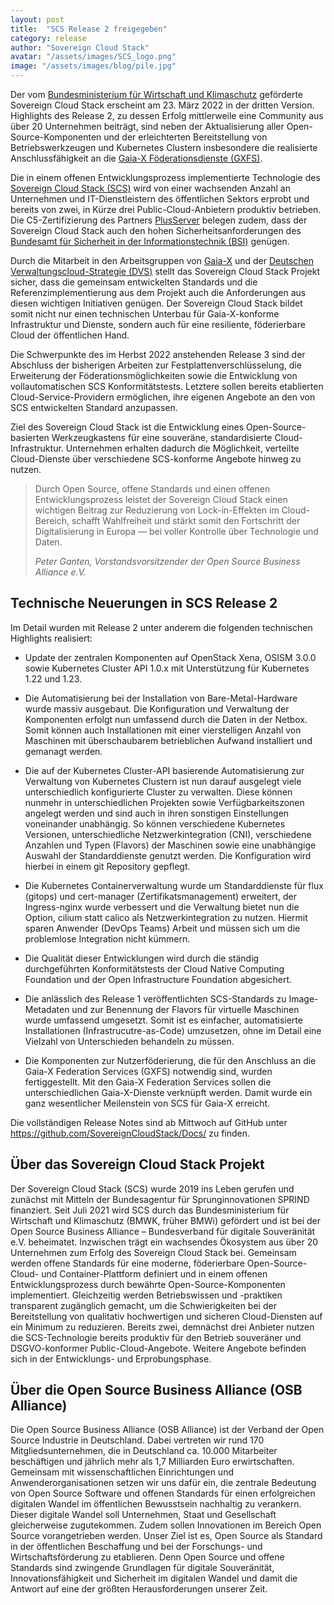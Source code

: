 ```yaml
---
layout: post
title:  "SCS Release 2 freigegeben"
category: release
author: "Sovereign Cloud Stack"
avatar: "/assets/images/SCS_logo.png"
image: "/assets/images/blog/pile.jpg"
---
```


Der vom [Bundesministerium für Wirtschaft und Klimaschutz](https://bmwk.de)
geförderte Sovereign Cloud Stack erscheint am 23. März 2022 in der dritten Version.
Highlights des Release 2, zu dessen Erfolg mittlerweile eine Community aus über
20 Unternehmen beiträgt, sind neben der Aktualisierung aller Open-Source-Komponenten
und der erleichterten Bereitstellung von Betriebswerkzeugen und Kubernetes Clustern
insbesondere die realisierte Anschlussfähigkeit an die [Gaia-X Föderationsdienste (GXFS)](https://www.gxfs.eu/de/).

Die in einem offenen Entwicklungsprozess implementierte Technologie des [Sovereign
Cloud Stack (SCS)](https://scs.community/de/) wird von einer wachsenden Anzahl an
Unternehmen und IT-Dienstleistern des öffentlichen Sektors erprobt und bereits von
zwei, in Kürze drei Public-Cloud-Anbietern produktiv betrieben. Die C5-Zertifizierung
des Partners [PlusServer](https://www.plusserver.com) belegen zudem, dass der Sovereign
Cloud Stack auch den hohen Sicherheitsanforderungen des [Bundesamt für Sicherheit in der Informationstechnik (BSI)](https://www.bsi.bund.de/DE)
genügen.

Durch die Mitarbeit in den Arbeitsgruppen von [Gaia-X](https://www.gaia-x.eu/) und
der [Deutschen Verwaltungscloud-Strategie (DVS)](https://www.cio.bund.de/Web/DE/Innovative-Vorhaben/Deutsche-Verwaltungscloud-Strategie/deutsche_verwaltungscloud_strategie_node.html) 
stellt das Sovereign Cloud Stack Projekt sicher, dass die gemeinsam entwickelten
Standards und die Referenzimplementierung aus dem Projekt auch die Anforderungen
aus diesen wichtigen Initiativen genügen. Der Sovereign Cloud Stack bildet somit
nicht nur einen technischen Unterbau für Gaia-X-konforme Infrastruktur und Dienste,
sondern auch für eine resiliente, föderierbare Cloud der öffentlichen Hand.

Die Schwerpunkte des im Herbst 2022 anstehenden Release 3 sind der Abschluss der
bisherigen Arbeiten zur Festplattenverschlüsselung, die Erweiterung der
Föderationsmöglichkeiten sowie die Entwicklung von vollautomatischen SCS
Konformitätstests. Letztere sollen bereits etablierten Cloud-Service-Providern
ermöglichen, ihre eigenen Angebote an den von SCS entwickelten Standard anzupassen.

Ziel des Sovereign Cloud Stack ist die Entwicklung eines Open-Source-basierten
Werkzeugkastens für eine souveräne, standardisierte Cloud-Infrastruktur. Unternehmen
erhalten dadurch die Möglichkeit, verteilte Cloud-Dienste über verschiedene SCS-konforme
Angebote hinweg zu nutzen.

<blockquote><p>
Durch Open Source, offene Standards und einen offenen
Entwicklungsprozess leistet der Sovereign Cloud Stack einen wichtigen Beitrag zur
Reduzierung von Lock-in-Effekten im Cloud-Bereich, schafft Wahlfreiheit und stärkt
somit den Fortschritt der Digitalisierung in Europa — bei voller Kontrolle über
Technologie und Daten.
</p><cite>Peter Ganten, Vorstandsvorsitzender der Open Source Business Alliance e.V.</cite>
</blockquote>

## Technische Neuerungen in SCS Release 2

Im Detail wurden mit Release 2 unter anderem die folgenden technischen Highlights realisiert:

* Update der zentralen Komponenten auf OpenStack Xena, OSISM 3.0.0 sowie Kubernetes
Cluster API 1.0.x mit Unterstützung für Kubernetes 1.22 und 1.23.

* Die Automatisierung bei der Installation von Bare-Metal-Hardware wurde massiv
ausgebaut. Die Konfiguration und Verwaltung der Komponenten erfolgt nun umfassend
durch die Daten in der Netbox. Somit können auch Installationen mit einer
vierstelligen Anzahl von Maschinen mit überschaubarem betrieblichen Aufwand
installiert und gemanagt werden.

* Die auf der Kubernetes Cluster-API basierende Automatisierung zur Verwaltung
von Kubernetes Clustern ist nun darauf ausgelegt viele unterschiedlich konfigurierte
Cluster zu verwalten. Diese können nunmehr in unterschied­lichen Projekten sowie
Verfügbarkeitszonen angelegt werden und sind auch in ihren sonstigen Einstellungen
voneinander unabhängig. So können verschiedene Kubernetes Versionen, unterschiedliche
Netzwerkintegration (CNI), verschiedene Anzahlen und Typen (Flavors) der Maschinen
sowie eine unabhängige Auswahl der Standarddienste genutzt werden. Die Konfiguration
wird hierbei in einem git Repository gepflegt. 

* Die Kubernetes Containerverwaltung wurde um Standarddienste für flux (gitops)
und cert-manager (Zertifikatsmanagement) erweitert, der Ingress-nginx wurde
verbessert und die Verwaltung bietet nun die Option, cilium statt calico als
Netzwerkintegration zu nutzen. Hiermit sparen Anwender (DevOps Teams) Arbeit und
müssen sich um die problemlose Integration nicht kümmern.

* Die Qualität dieser Entwicklungen wird durch die ständig durchgeführten
Konformitätstests der Cloud Native Computing Foundation und der Open Infrastructure
Foundation abgesichert.

* Die anlässlich des Release 1 veröffentlichten SCS-Standards zu Image-Metadaten
und zur Benennung der Flavors für virtuelle Maschinen wurde umfassend umgesetzt.
Somit ist es einfacher, automatisierte Installationen (Infrastrucutre-as-Code)
umzusetzen, ohne im Detail eine Vielzahl von Unterschieden behandeln zu müssen.

* Die Komponenten zur Nutzerföderierung, die für den Anschluss an die Gaia-X
Federation Services (GXFS) notwendig sind, wurden fertiggestellt. Mit den Gaia-X
Federation Services sollen die unterschiedlichen Gaia-X-Dienste verknüpft werden.
Damit wurde ein ganz wesentlicher Meilenstein von SCS für Gaia-X erreicht.

Die vollständigen Release Notes sind ab Mittwoch auf GitHub unter <https://github.com/SovereignCloudStack/Docs/>
zu finden.

## Über das Sovereign Cloud Stack Projekt

Der Sovereign Cloud Stack (SCS) wurde 2019 ins Leben gerufen und zunächst mit Mitteln
der Bundesagentur für Sprunginnovationen SPRIND finanziert. Seit Juli 2021 wird
SCS durch das Bundesministerium für Wirtschaft und Klimaschutz (BMWK, früher BMWi)
gefördert und ist bei der Open Source Business Alliance – Bundesverband für digitale
Souveränität e.V. beheimatet. Inzwischen trägt ein wachsendes Ökosystem aus über
20 Unternehmen zum Erfolg des Sovereign Cloud Stack bei. Gemeinsam werden offene
Standards für eine moderne, föderierbare Open-Source-Cloud- und Container-Plattform
definiert und in einem offenen Entwicklungsprozess durch bewährte Open-Source-Komponenten
implementiert. Gleichzeitig werden Betriebswissen und <nobr>-praktiken</nobr> transparent
zugänglich gemacht, um die Schwierigkeiten bei der Bereitstellung von qualitativ
hochwertigen und sicheren Cloud-Diensten auf ein Minimum zu reduzieren. Bereits
zwei, demnächst drei Anbieter nutzen die SCS-Technologie bereits produktiv für
den Betrieb souveräner und DSGVO-konformer Public-Cloud-Angebote. Weitere Angebote
befinden sich in der Entwicklungs- und Erprobungsphase.

## Über die Open Source Business Alliance (OSB Alliance)

Die Open Source Business Alliance (OSB Alliance) ist der Verband der Open Source Industrie
in Deutschland. Dabei vertreten wir rund 170 Mitgliedsunternehmen, die in Deutschland ca.
10.000 Mitarbeiter beschäftigen und jährlich mehr als 1,7 Milliarden Euro erwirtschaften.
Gemeinsam mit wissenschaftlichen Einrichtungen und Anwenderorganisationen setzen wir uns
dafür ein, die zentrale Bedeutung von Open Source Software und offenen Standards für einen
erfolgreichen digitalen Wandel im öffentlichen Bewusstsein nachhaltig zu verankern. Dieser
digitale Wandel soll Unternehmen, Staat und Gesellschaft gleicherweise zugutekommen. Zudem
sollen Innovationen im Bereich Open Source vorangetrieben werden. Unser Ziel ist es, Open
Source als Standard in der öffentlichen Beschaffung und bei der Forschungs- und Wirtschaftsförderung
zu etablieren. Denn Open Source und offene Standards sind zwingende Grundlagen für digitale
Souveränität, Innovationsfähigkeit und Sicherheit im digitalen Wandel und damit die Antwort
auf eine der größten Herausforderungen unserer Zeit.